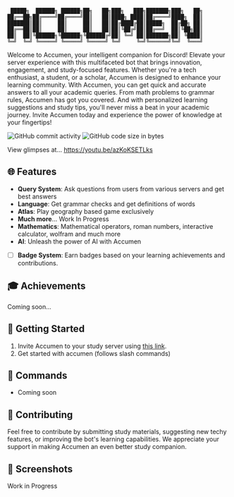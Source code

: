```
 █████╗  ██████╗ ██████╗██╗   ██╗███╗   ███╗███████╗███╗   ██╗
██╔══██╗██╔════╝██╔════╝██║   ██║████╗ ████║██╔════╝████╗  ██║
███████║██║     ██║     ██║   ██║██╔████╔██║█████╗  ██╔██╗ ██║
██╔══██║██║     ██║     ██║   ██║██║╚██╔╝██║██╔══╝  ██║╚██╗██║
██║  ██║╚██████╗╚██████╗╚██████╔╝██║ ╚═╝ ██║███████╗██║ ╚████║
╚═╝  ╚═╝ ╚═════╝ ╚═════╝ ╚═════╝ ╚═╝     ╚═╝╚══════╝╚═╝  ╚═══╝
```

Welcome to Accumen, your intelligent companion for Discord! Elevate your server experience with this multifaceted bot that brings innovation, engagement, and study-focused features. Whether you're a tech enthusiast, a student, or a scholar, Accumen is designed to enhance your learning community.
With Accumen, you can get quick and accurate answers to all your academic queries. From math problems to grammar rules, Accumen has got you covered. And with personalized learning suggestions and study tips, you'll never miss a beat in your academic journey. Invite Accumen today and experience the power of knowledge at your fingertips!


![GitHub commit activity](https://img.shields.io/github/commit-activity/m/infinotiver/Accumen)
![GitHub code size in bytes](https://img.shields.io/github/languages/code-size/infinotiver/Accumen)



View glimpses at...
https://youtu.be/azKoKSETLks

## 🌐 Features

- **Query System**: Ask questions from users from various servers and get best answers
- **Language**: Get grammar checks and get definitions of words
- **Atlas**: Play geography based game exclusively
- **Much more**... Work In Progress
- **Mathematics**: Mathematical operators, roman numbers, interactive calculator, wolfram and much more
- **AI**: Unleash the power of AI with Accumen
- [ ] **Badge System**: Earn badges based on your learning achievements and contributions.

## 🎓 Achievements
Coming soon...


## 🚀 Getting Started

1. Invite Accumen to your study server using [this link](https://dsc.gg/accumen).
2. Get started with accumen (follows slash commands)

## 📖 Commands

- Coming soon

## 🤝 Contributing

Feel free to contribute by submitting study materials, suggesting new techy features, or improving the bot's learning capabilities. We appreciate your support in making Accumen an even better study companion.

## 📸 Screenshots

Work in Progress

